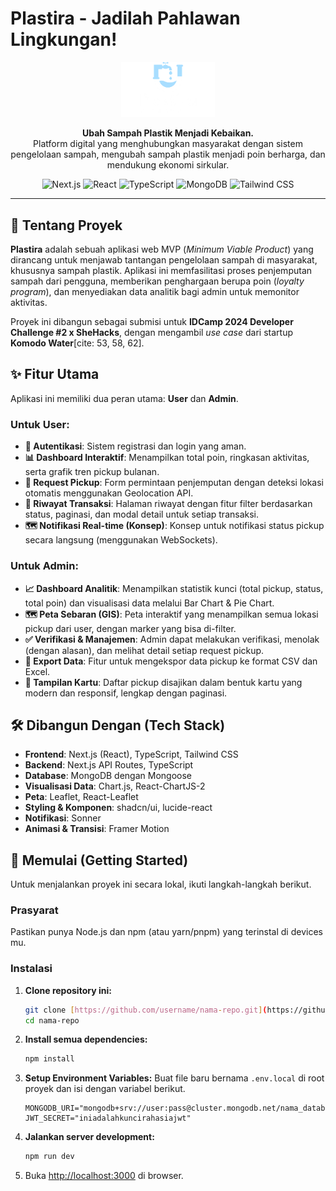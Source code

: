 # Plastira - Jadilah Pahlawan Lingkungan!

<p align="center">
  <img src="public/img/teks_icon.png" alt="Plastira Logo" width="150"/>
</p>

<p align="center">
  <strong>Ubah Sampah Plastik Menjadi Kebaikan.</strong><br/>
  Platform digital yang menghubungkan masyarakat dengan sistem pengelolaan sampah, mengubah sampah plastik menjadi poin berharga, dan mendukung ekonomi sirkular.
</p>

<p align="center">
  <img src="https://img.shields.io/badge/Next.js-000000?style=for-the-badge&logo=nextdotjs&logoColor=white" alt="Next.js">
  <img src="https://img.shields.io/badge/React-20232A?style=for-the-badge&logo=react&logoColor=61DAFB" alt="React">
  <img src="https://img.shields.io/badge/TypeScript-3178C6?style=for-the-badge&logo=typescript&logoColor=white" alt="TypeScript">
  <img src="https://img.shields.io/badge/MongoDB-47A248?style=for-the-badge&logo=mongodb&logoColor=white" alt="MongoDB">
  <img src="https://img.shields.io/badge/Tailwind_CSS-38B2AC?style=for-the-badge&logo=tailwind-css&logoColor=white" alt="Tailwind CSS">
</p>

---

## 🚀 Tentang Proyek

**Plastira** adalah sebuah aplikasi web MVP (_Minimum Viable Product_) yang dirancang untuk menjawab tantangan pengelolaan sampah di masyarakat, khususnya sampah plastik. Aplikasi ini memfasilitasi proses penjemputan sampah dari pengguna, memberikan penghargaan berupa poin (_loyalty program_), dan menyediakan data analitik bagi admin untuk memonitor aktivitas.

Proyek ini dibangun sebagai submisi untuk **IDCamp 2024 Developer Challenge #2 x SheHacks**, dengan mengambil _use case_ dari startup **Komodo Water**[cite: 53, 58, 62].

## ✨ Fitur Utama

Aplikasi ini memiliki dua peran utama: **User** dan **Admin**.

### Untuk User:

- **🔐 Autentikasi**: Sistem registrasi dan login yang aman.
- **📊 Dashboard Interaktif**: Menampilkan total poin, ringkasan aktivitas, serta grafik tren pickup bulanan.
- **📍 Request Pickup**: Form permintaan penjemputan dengan deteksi lokasi otomatis menggunakan Geolocation API.
- **📜 Riwayat Transaksi**: Halaman riwayat dengan fitur filter berdasarkan status, paginasi, dan modal detail untuk setiap transaksi.
- **🗺️ Notifikasi Real-time (Konsep)**: Konsep untuk notifikasi status pickup secara langsung (menggunakan WebSockets).

### Untuk Admin:

- **📈 Dashboard Analitik**: Menampilkan statistik kunci (total pickup, status, total poin) dan visualisasi data melalui Bar Chart & Pie Chart.
- **🗺️ Peta Sebaran (GIS)**: Peta interaktif yang menampilkan semua lokasi pickup dari user, dengan marker yang bisa di-filter.
- **✅ Verifikasi & Manajemen**: Admin dapat melakukan verifikasi, menolak (dengan alasan), dan melihat detail setiap request pickup.
- **📑 Export Data**: Fitur untuk mengekspor data pickup ke format CSV dan Excel.
- **📇 Tampilan Kartu**: Daftar pickup disajikan dalam bentuk kartu yang modern dan responsif, lengkap dengan paginasi.

## 🛠️ Dibangun Dengan (Tech Stack)

- **Frontend**: Next.js (React), TypeScript, Tailwind CSS
- **Backend**: Next.js API Routes, TypeScript
- **Database**: MongoDB dengan Mongoose
- **Visualisasi Data**: Chart.js, React-ChartJS-2
- **Peta**: Leaflet, React-Leaflet
- **Styling & Komponen**: shadcn/ui, lucide-react
- **Notifikasi**: Sonner
- **Animasi & Transisi**: Framer Motion

## 🏁 Memulai (Getting Started)

Untuk menjalankan proyek ini secara lokal, ikuti langkah-langkah berikut.

### Prasyarat

Pastikan punya Node.js dan npm (atau yarn/pnpm) yang terinstal di devices mu.

### Instalasi

1.  **Clone repository ini:**
    ```bash
    git clone [https://github.com/username/nama-repo.git](https://github.com/username/nama-repo.git)
    cd nama-repo
    ```
2.  **Install semua dependencies:**
    ```bash
    npm install
    ```
3.  **Setup Environment Variables:**
    Buat file baru bernama `.env.local` di root proyek dan isi dengan variabel berikut.
    ```env
    MONGODB_URI="mongodb+srv://user:pass@cluster.mongodb.net/nama_database"
    JWT_SECRET="iniadalahkuncirahasiajwt"
    ```
4.  **Jalankan server development:**
    ```bash
    npm run dev
    ```
5.  Buka [http://localhost:3000](http://localhost:3000) di browser.
